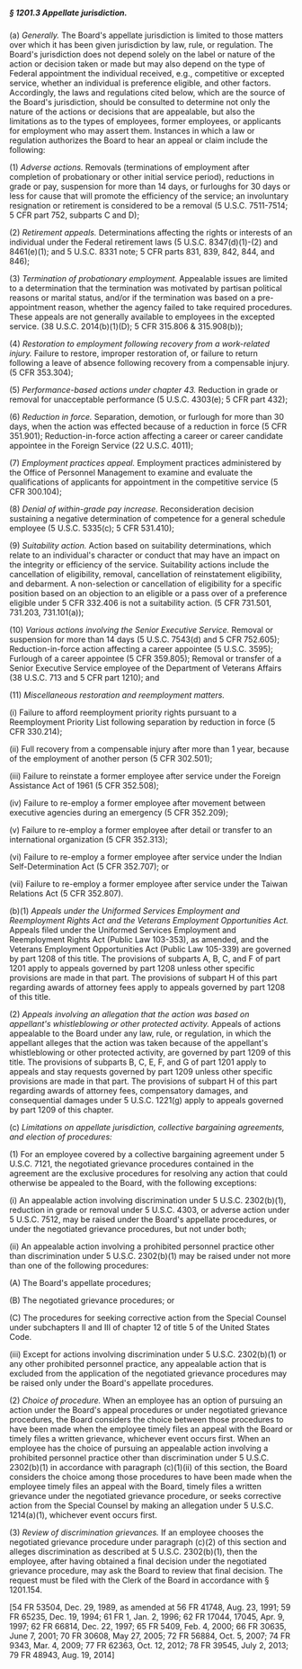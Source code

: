 ##### § 1201.3 Appellate jurisdiction. #####

(a) *Generally.* The Board's appellate jurisdiction is limited to those matters over which it has been given jurisdiction by law, rule, or regulation. The Board's jurisdiction does not depend solely on the label or nature of the action or decision taken or made but may also depend on the type of Federal appointment the individual received, e.g., competitive or excepted service, whether an individual is preference eligible, and other factors. Accordingly, the laws and regulations cited below, which are the source of the Board's jurisdiction, should be consulted to determine not only the nature of the actions or decisions that are appealable, but also the limitations as to the types of employees, former employees, or applicants for employment who may assert them. Instances in which a law or regulation authorizes the Board to hear an appeal or claim include the following:

(1) *Adverse actions.* Removals (terminations of employment after completion of probationary or other initial service period), reductions in grade or pay, suspension for more than 14 days, or furloughs for 30 days or less for cause that will promote the efficiency of the service; an involuntary resignation or retirement is considered to be a removal (5 U.S.C. 7511-7514; 5 CFR part 752, subparts C and D);

(2) *Retirement appeals.* Determinations affecting the rights or interests of an individual under the Federal retirement laws (5 U.S.C. 8347(d)(1)-(2) and 8461(e)(1); and 5 U.S.C. 8331 note; 5 CFR parts 831, 839, 842, 844, and 846);

(3) *Termination of probationary employment.* Appealable issues are limited to a determination that the termination was motivated by partisan political reasons or marital status, and/or if the termination was based on a pre-appointment reason, whether the agency failed to take required procedures. These appeals are not generally available to employees in the excepted service. (38 U.S.C. 2014(b)(1)(D); 5 CFR 315.806 & 315.908(b));

(4) *Restoration to employment following recovery from a work-related injury.* Failure to restore, improper restoration of, or failure to return following a leave of absence following recovery from a compensable injury. (5 CFR 353.304);

(5) *Performance-based actions under chapter 43.* Reduction in grade or removal for unacceptable performance (5 U.S.C. 4303(e); 5 CFR part 432);

(6) *Reduction in force.* Separation, demotion, or furlough for more than 30 days, when the action was effected because of a reduction in force (5 CFR 351.901); Reduction-in-force action affecting a career or career candidate appointee in the Foreign Service (22 U.S.C. 4011);

(7) *Employment practices appeal.* Employment practices administered by the Office of Personnel Management to examine and evaluate the qualifications of applicants for appointment in the competitive service (5 CFR 300.104);

(8) *Denial of within-grade pay increase.* Reconsideration decision sustaining a negative determination of competence for a general schedule employee (5 U.S.C. 5335(c); 5 CFR 531.410);

(9) *Suitability action.* Action based on suitability determinations, which relate to an individual's character or conduct that may have an impact on the integrity or efficiency of the service. Suitability actions include the cancellation of eligibility, removal, cancellation of reinstatement eligibility, and debarment. A non-selection or cancellation of eligibility for a specific position based on an objection to an eligible or a pass over of a preference eligible under 5 CFR 332.406 is not a suitability action. (5 CFR 731.501, 731.203, 731.101(a));

(10) *Various actions involving the Senior Executive Service.* Removal or suspension for more than 14 days (5 U.S.C. 7543(d) and 5 CFR 752.605); Reduction-in-force action affecting a career appointee (5 U.S.C. 3595); Furlough of a career appointee (5 CFR 359.805); Removal or transfer of a Senior Executive Service employee of the Department of Veterans Affairs (38 U.S.C. 713 and 5 CFR part 1210); and

(11) *Miscellaneous restoration and reemployment matters.*

(i) Failure to afford reemployment priority rights pursuant to a Reemployment Priority List following separation by reduction in force (5 CFR 330.214);

(ii) Full recovery from a compensable injury after more than 1 year, because of the employment of another person (5 CFR 302.501);

(iii) Failure to reinstate a former employee after service under the Foreign Assistance Act of 1961 (5 CFR 352.508);

(iv) Failure to re-employ a former employee after movement between executive agencies during an emergency (5 CFR 352.209);

(v) Failure to re-employ a former employee after detail or transfer to an international organization (5 CFR 352.313);

(vi) Failure to re-employ a former employee after service under the Indian Self-Determination Act (5 CFR 352.707); or

(vii) Failure to re-employ a former employee after service under the Taiwan Relations Act (5 CFR 352.807).

(b)(1) *Appeals under the Uniformed Services Employment and Reemployment Rights Act and the Veterans Employment Opportunities Act.* Appeals filed under the Uniformed Services Employment and Reemployment Rights Act (Public Law 103-353), as amended, and the Veterans Employment Opportunities Act (Public Law 105-339) are governed by part 1208 of this title. The provisions of subparts A, B, C, and F of part 1201 apply to appeals governed by part 1208 unless other specific provisions are made in that part. The provisions of subpart H of this part regarding awards of attorney fees apply to appeals governed by part 1208 of this title.

(2) *Appeals involving an allegation that the action was based on appellant's whistleblowing or other protected activity.* Appeals of actions appealable to the Board under any law, rule, or regulation, in which the appellant alleges that the action was taken because of the appellant's whistleblowing or other protected activity, are governed by part 1209 of this title. The provisions of subparts B, C, E, F, and G of part 1201 apply to appeals and stay requests governed by part 1209 unless other specific provisions are made in that part. The provisions of subpart H of this part regarding awards of attorney fees, compensatory damages, and consequential damages under 5 U.S.C. 1221(g) apply to appeals governed by part 1209 of this chapter.

(c) *Limitations on appellate jurisdiction, collective bargaining agreements, and election of procedures:*

(1) For an employee covered by a collective bargaining agreement under 5 U.S.C. 7121, the negotiated grievance procedures contained in the agreement are the exclusive procedures for resolving any action that could otherwise be appealed to the Board, with the following exceptions:

(i) An appealable action involving discrimination under 5 U.S.C. 2302(b)(1), reduction in grade or removal under 5 U.S.C. 4303, or adverse action under 5 U.S.C. 7512, may be raised under the Board's appellate procedures, or under the negotiated grievance procedures, but not under both;

(ii) An appealable action involving a prohibited personnel practice other than discrimination under 5 U.S.C. 2302(b)(1) may be raised under not more than one of the following procedures:

(A) The Board's appellate procedures;

(B) The negotiated grievance procedures; or

(C) The procedures for seeking corrective action from the Special Counsel under subchapters II and III of chapter 12 of title 5 of the United States Code.

(iii) Except for actions involving discrimination under 5 U.S.C. 2302(b)(1) or any other prohibited personnel practice, any appealable action that is excluded from the application of the negotiated grievance procedures may be raised only under the Board's appellate procedures.

(2) *Choice of procedure.* When an employee has an option of pursuing an action under the Board's appeal procedures or under negotiated grievance procedures, the Board considers the choice between those procedures to have been made when the employee timely files an appeal with the Board or timely files a written grievance, whichever event occurs first. When an employee has the choice of pursuing an appealable action involving a prohibited personnel practice other than discrimination under 5 U.S.C. 2302(b)(1) in accordance with paragraph (c)(1)(ii) of this section, the Board considers the choice among those procedures to have been made when the employee timely files an appeal with the Board, timely files a written grievance under the negotiated grievance procedure, or seeks corrective action from the Special Counsel by making an allegation under 5 U.S.C. 1214(a)(1), whichever event occurs first.

(3) *Review of discrimination grievances.* If an employee chooses the negotiated grievance procedure under paragraph (c)(2) of this section and alleges discrimination as described at 5 U.S.C. 2302(b)(1), then the employee, after having obtained a final decision under the negotiated grievance procedure, may ask the Board to review that final decision. The request must be filed with the Clerk of the Board in accordance with § 1201.154.

[54 FR 53504, Dec. 29, 1989, as amended at 56 FR 41748, Aug. 23, 1991; 59 FR 65235, Dec. 19, 1994; 61 FR 1, Jan. 2, 1996; 62 FR 17044, 17045, Apr. 9, 1997; 62 FR 66814, Dec. 22, 1997; 65 FR 5409, Feb. 4, 2000; 66 FR 30635, June 7, 2001; 70 FR 30608, May 27, 2005; 72 FR 56884, Oct. 5, 2007; 74 FR 9343, Mar. 4, 2009; 77 FR 62363, Oct. 12, 2012; 78 FR 39545, July 2, 2013; 79 FR 48943, Aug. 19, 2014]